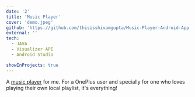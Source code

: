```yaml
---
date: '2'
title: 'Music Player'
cover: 'demo.jpeg'
github: 'https://github.com/thisisshivamgupta/Music-Player-Android-App'
external: ''
tech:
  - JAVA
  - Visualizer API
  - Android Studio

showInProjects: true
---
```


A [music player](https://github.com/thisisshivamgupta/Music-Player-Android-App) for me. For a OnePlus user and specially for one who loves playing their own local playlist, it's everything!
